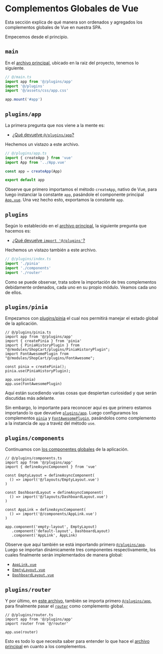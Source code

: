 # Complementos Globales de Vue

Esta sección explica de qué manera son ordenados y agregados los complementos globales de Vue en nuestra SPA.

Empecemos desde el principio.

## `main`

En el [archivo principal](https://github.com/CaribesTIC/vue-frontend-ts/blob/main/src/main.ts), ubicado en la raiz del proyecto, tenemos lo siguiente.

```ts
// @/main.ts
import app from '@/plugins/app'
import '@/plugins'
import '@/assets/css/app.css'

app.mount('#app')
```

## `plugins/app`

La primera pregunta que nos viene a la mente es:

- [¿Qué devuelve `@/plugins/app`?](https://github.com/CaribesTIC/vue-frontend-ts/blob/main/src/plugins/app.ts)

Hechemos un vistazo a este archivo.

```ts
// @/plugins/app.ts
import { createApp } from 'vue'
import App from '../App.vue'

const app = createApp(App)

export default app
```

Observe que primero importamos el método `createApp`, nativo de Vue, para luego instanciar la constante `app`, pasándole el componente principal [`App.vue`](https://github.com/CaribesTIC/vue-frontend-ts/blob/main/src/App.vue). Una vez hecho esto, exportamos la constante `app`.

## `plugins`

Según lo establecido en el [archivo principal](../vue/vue-global-plugins.html#main), la siguiente pregunta que hacemos es:

- [¿Qué devuelve `import '@/plugins'`?](https://github.com/CaribesTIC/vue-frontend-ts/blob/main/src/plugins/index.ts)

Hechemos un vistazo también a este archivo.

```ts
// @/plugins/index.ts
import './pinia'
import './components'
import './router'
```
Como se puede observar, trata sobre la importación de tres complementos debidamente ordenados, cada uno en su propio módulo. Veamos cada uno de ellos.

## `plugins/pinia`

Empezamos con [plugins/pinia](https://github.com/CaribesTIC/vue-frontend-ts/blob/main/src/plugins/pinia.ts) el cual nos permitirá manejar el estado global de la aplicación.

```ts{2,10,11,12}
// @/plugins/pinia.ts
import app from '@/plugins/app'
import { createPinia } from 'pinia'
import { PiniaHistoryPlugin } from "@/modules/ShopCart/plugins/PiniaHistoryPlugin";
import FontAwesomePlugin from "@/modules/ShopCart/plugins/FontAwesome";

const pinia = createPinia();
pinia.use(PiniaHistoryPlugin);

app.use(pinia)
app.use(FontAwesomePlugin)
```
Aquí están sucediendo varias cosas que despiertan curiosidad y que serán discutidas más adelante.

Sin embargo, lo importante para reconocer aquí es que primero estamos importando lo que devuelve [`plugins/app`](../vue/vue-global-plugins.html#plugins-app). Luego configuramos los complementos [`pinia`](https://pinia.vuejs.org/) y [`FontAwesomePlugin`](https://fontawesome.com/), pasándolos como complemento a la instancia de `app` a travéz del método `use`.

## `plugins/components`

Continuamos con [los componentes globales](https://github.com/CaribesTIC/vue-frontend-ts/blob/main/src/plugins/components.ts) de la aplicación.

```ts{2,17,18,19}
// @/plugins/components.ts
import app from '@/plugins/app'
import { defineAsyncComponent } from 'vue'

const EmptyLayout = defineAsyncComponent(
  () => import('@/layouts/EmptyLayout.vue')
)

const DashboardLayout = defineAsyncComponent(
  () => import('@/layouts/DashboardLayout.vue')
)

const AppLink = defineAsyncComponent(
  () => import('@/components/AppLink.vue')
)

app.component('empty-layout', EmptyLayout)
   .component('default-layout', DashboardLayout)
   .component('AppLink', AppLink)
```
Observe que aquí también se está importando primero [`@/plugins/app`](../vue/vue-global-plugins.html#plugins-app). Luego se importan dinámicamente tres componentes respectivamente, los cuales finalmente serán implementados de manera global:

- [`AppLink.vue`](https://github.com/CaribesTIC/vue-frontend-ts/blob/main/src/components/AppLink.vue)
- [`EmptyLayout.vue`](https://github.com/CaribesTIC/vue-frontend-ts/blob/main/src/layouts/EmptyLayout.vue)
- [`DashboardLayout.vue`](https://github.com/CaribesTIC/vue-frontend-ts/blob/main/src/layouts/DashboardLayout.vue)

## `plugins/router`

Y por último, en [este archivo](https://github.com/CaribesTIC/vue-frontend-ts/blob/main/src/plugins/router.ts), también se importa primero [`@/plugins/app`](../vue/vue-global-plugins.html#plugins-app), para finalmente pasar el [`router`](https://github.com/CaribesTIC/vue-frontend-ts/blob/main/src/router/index.ts) como complemento global.

```ts{2,5}
// @/plugins/router.ts
import app from '@/plugins/app'
import router from '@/router'

app.use(router)
```
Esto es todo lo que necesita saber para entender lo que hace el [archivo principal](../vue/vue-global-plugins.html#main) en cuanto a los complementos.








